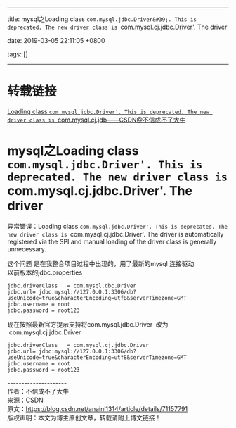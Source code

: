 
---

title: mysql之Loading class `com.mysql.jdbc.Driver&#39;. This is deprecated. The new driver class is `com.mysql.cj.jdbc.Driver&#39;. The driver

date: 2019-03-05 22:11:05 +0800

tags: []

---
<a name="bd1bf7e7"></a>
# 转载链接
[Loading class `com.mysql.jdbc.Driver'. This is deprecated. The new driver class is `com.mysql.cj.jdb——CSDN@不信成不了大牛](https://blog.csdn.net/anaini1314/article/details/71157791)  
<a name="16f5f9f6"></a>
# mysql之Loading class `com.mysql.jdbc.Driver'. This is deprecated. The new driver class is `com.mysql.cj.jdbc.Driver'. The driver

异常错误：Loading class `com.mysql.jdbc.Driver'. This is deprecated. The new driver class is `com.mysql.cj.jdbc.Driver'. The driver is automatically registered via the SPI and manual loading of the driver class is generally unnecessary.

这个问题 是在我整合项目过程中出现的，用了最新的mysql 连接驱动<br />以前版本的jdbc.properties

```
jdbc.driverClass   = com.mysql.dbc.Driver
jdbc.url= jdbc:mysql://127.0.0.1:3306/db?useUnicode=true&characterEncoding=utf8&serverTimezone=GMT
jdbc.username = root
jdbc.password = root123
```

现在按照最新官方提示支持将com.mysql.jdbc.Driver  改为  com.mysql.cj.jdbc.Driver

```
jdbc.driverClass   = com.mysql.cj.jdbc.Driver
jdbc.url= jdbc:mysql://127.0.0.1:3306/db?useUnicode=true&characterEncoding=utf8&serverTimezone=GMT
jdbc.username = root
jdbc.password = root123
```


---------------------  <br />作者：不信成不了大牛  <br />来源：CSDN  <br />原文：https://blog.csdn.net/anaini1314/article/details/71157791  <br />版权声明：本文为博主原创文章，转载请附上博文链接！

